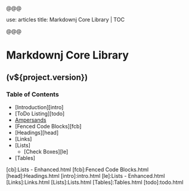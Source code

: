 @@@

use: articles
title: Markdownj Core Library | TOC

@@@

# Markdownj Core Library
(v${project.version})
---
### Table of Contents

- [Introduction][intro]
- [ToDo Listing][todo]
- [Ampersands][amp]
- [Fenced Code Blocks][fcb]
- [Headings][head]
- [Links]
- [Lists]
    - [Check Boxes][le]
- [Tables]


[amp]:Ampersands.html
[cb]:Lists - Enhanced.html
[fcb]:Fenced Code Blocks.html
[head]:Headings.html
[intro]:intro.html
[le]:Lists - Enhanced.html
[Links]:Links.html
[Lists]:Lists.html
[Tables]:Tables.html
[todo]:todo.html
